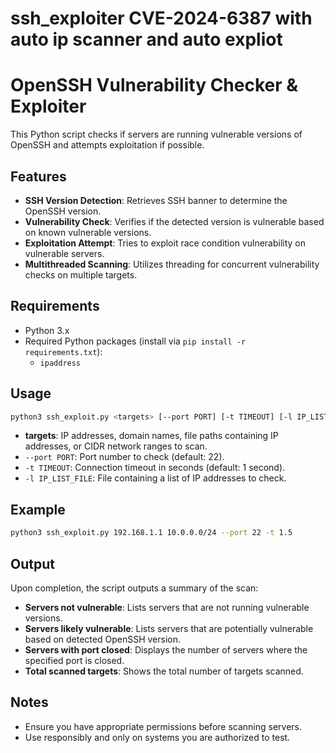 # ssh_exploiter CVE-2024-6387 with auto ip scanner and auto expliot 

 
# OpenSSH Vulnerability Checker & Exploiter

This Python script checks if servers are running vulnerable versions of OpenSSH and attempts exploitation if possible.

## Features

- **SSH Version Detection**: Retrieves SSH banner to determine the OpenSSH version.
- **Vulnerability Check**: Verifies if the detected version is vulnerable based on known vulnerable versions.
- **Exploitation Attempt**: Tries to exploit race condition vulnerability on vulnerable servers.
- **Multithreaded Scanning**: Utilizes threading for concurrent vulnerability checks on multiple targets.

## Requirements

- Python 3.x
- Required Python packages (install via `pip install -r requirements.txt`):
  - `ipaddress`
  
## Usage

```bash
python3 ssh_exploit.py <targets> [--port PORT] [-t TIMEOUT] [-l IP_LIST_FILE]
```

- **targets**: IP addresses, domain names, file paths containing IP addresses, or CIDR network ranges to scan.
- `--port PORT`: Port number to check (default: 22).
- `-t TIMEOUT`: Connection timeout in seconds (default: 1 second).
- `-l IP_LIST_FILE`: File containing a list of IP addresses to check.

## Example

```bash
python3 ssh_exploit.py 192.168.1.1 10.0.0.0/24 --port 22 -t 1.5
```

## Output

Upon completion, the script outputs a summary of the scan:

- **Servers not vulnerable**: Lists servers that are not running vulnerable versions.
- **Servers likely vulnerable**: Lists servers that are potentially vulnerable based on detected OpenSSH version.
- **Servers with port closed**: Displays the number of servers where the specified port is closed.
- **Total scanned targets**: Shows the total number of targets scanned.

## Notes

- Ensure you have appropriate permissions before scanning servers.
- Use responsibly and only on systems you are authorized to test.
